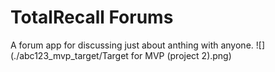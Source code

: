 # TotalRecall Forums
A forum app for discussing just about anthing with anyone.
![](./abc123_mvp_target/Target for MVP (project 2).png)
